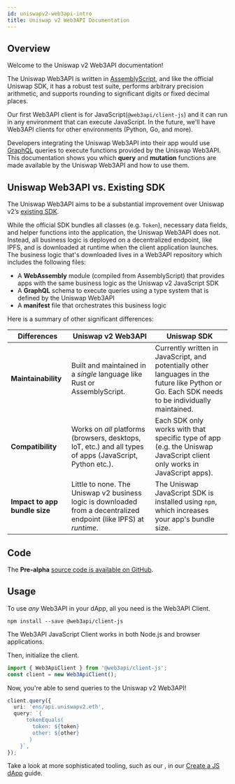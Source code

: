 ```yaml
---
id: uniswapv2-web3api-intro
title: Uniswap v2 Web3API Documentation
---
```


## Overview

Welcome to the Uniswap v2 Web3API documentation!

The Uniswap Web3API is written in [AssemblyScript](https://www.assemblyscript.org/), and like the official Uniswap SDK, it has a robust test suite, performs arbitrary precision arithmetic, and supports rounding to significant digits or fixed decimal places.

Our first Web3API client is for JavaScript(`@web3api/client-js`) and it can run in any environment that can execute JavaScript. In the future, we'll have Web3API clients for other environments (Python, Go, and more).

Developers integrating the Uniswap Web3API into their app would use [GraphQL](https://graphql.org/) queries to execute functions provided by the Uniswap Web3API. This documentation shows you which **query** and **mutation** functions are made available by the Uniswap Web3API and how to use them.

## Uniswap Web3API vs. Existing SDK

The Uniswap Web3API aims to be a substantial improvement over Uniswap v2’s [existing SDK](https://uniswap.org/docs/v2/SDK/getting-started/).

While the official SDK bundles all classes (e.g. `Token`), necessary data fields, and helper functions into the application, the Uniswap Web3API does not. Instead, all business logic is deployed on a decentralized endpoint, like IPFS, and is downloaded at runtime when the client application launches. The business logic that's downloaded lives in a Web3API repository which includes the following files:

- A **WebAssembly** module (compiled from AssemblyScript) that provides apps with the same business logic as the Uniswap v2 JavaScript SDK
- A **GraphQL** schema to execute queries using a type system that is defined by the Uniswap Web3API
- A **manifest** file that orchestrates this business logic

Here is a summary of other significant differences:

| Differences                   | Uniswap v2 Web3API                                                                                                  | Uniswap SDK                                                                                                                                     |
| ----------------------------- | ------------------------------------------------------------------------------------------------------------------- | ----------------------------------------------------------------------------------------------------------------------------------------------- |
| **Maintainability**           | Built and maintained in a _single_ language like Rust or AssemblyScript.                                            | Currently written in JavaScript, and potentially other languages in the future like Python or Go. Each SDK needs to be individually maintained. |
| **Compatibility**             | Works on _all_ platforms (browsers, desktops, IoT, etc.) and all types of apps (JavaScript, Python etc.).           | Each SDK only works with that specific type of app (e.g. the Uniswap JavaScript client only works in JavaScript apps).                          |
| **Impact to app bundle size** | Little to none. The Uniswap v2 business logic is downloaded from a decentralized endpoint (like IPFS) at _runtime_. | The Uniswap JavaScript SDK is installed using `npm`, which increases your app's bundle size.                                                    |

## Code

The **Pre-alpha** [source code is available on GitHub](https://github.com/web3-api/monorepo/tree/uniswap-web3api).

## Usage

To use _any_ Web3API in your dApp, all you need is the Web3API Client.

```
npm install --save @web3api/client-js
```

The Web3API JavaScript Client works in both Node.js and browser applications.

Then, initialize the client.

```typescript
import { Web3ApiClient } from '@web3api/client-js';
const client = new Web3ApiClient();
```

Now, you're able to send queries to the Uniswap v2 Web3API!

```typescript
client.query({
  uri: 'ens/api.uniswapv2.eth',
  query: `{
      tokenEquals(
        token: ${token}
        other: ${other}
       )
 	}`,
});
```

Take a look at more sophisticated tooling, such as our , in our [Create a JS dApp](/developers/create-js-dapp) guide.
